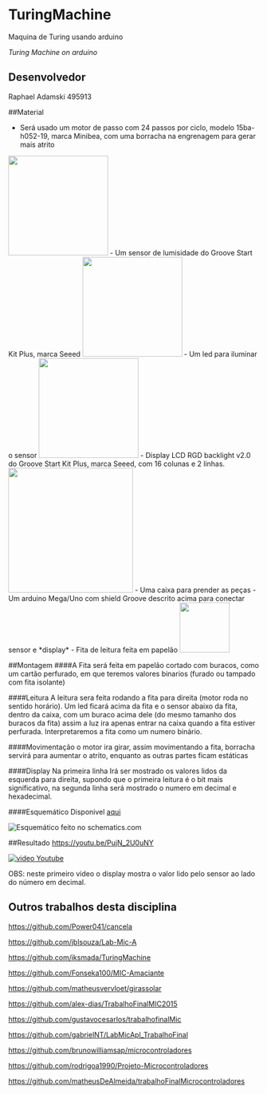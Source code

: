 # TuringMachine
Maquina de Turing usando arduino

*Turing Machine on arduino*


## Desenvolvedor
Raphael Adamski 495913

##Material
 - Será usado um motor de passo com 24 passos por ciclo, modelo 15ba-h052-19, marca Minibea, com uma borracha na engrenagem para gerar mais atrito
 
 <img src="http://i.imgur.com/42vLGos.jpg" width="200">
 - Um sensor de lumisidade do Groove Start Kit Plus, marca Seeed
 
 <img src="http://www.seeedstudio.com/wiki/images/thumb/1/1c/Twig-Light.jpg/400px-Twig-Light.jpg" width="200">
 - Um led para iluminar o sensor
 
 <img src="http://www.seeedstudio.com/wiki/images/thumb/e/e0/LED1.jpg/400px-LED1.jpg" width="200">
 - Display LCD RGD backlight v2.0 do Groove Start Kit Plus, marca Seeed, com 16 colunas e 2 linhas.

 <img src="http://www.seeedstudio.com/wiki/images/thumb/0/03/Serial_LEC_RGB_Backlight_Lcd.jpg/400px-Serial_LEC_RGB_Backlight_Lcd.jpg" width="250">
 - Uma caixa para prender as peças
 - Um arduino Mega/Uno com shield Groove descrito acima para conectar sensor e *display*
 - Fita de leitura feita em papelão
 
 <img src="http://i.imgur.com/U6ygEub.jpg?2" height="100">

##Montagem
####A Fita
  será feita em papelão cortado com buracos, como um cartão perfurado, em que teremos valores binarios (furado ou tampado com fita isolante)

####Leitura
  A leitura sera feita rodando a fita para direita (motor roda no sentido horário).
  Um led ficará acima da fita e o sensor abaixo da fita, dentro da caixa, com um buraco acima dele (do mesmo tamanho dos buracos da fita) assim a luz ira apenas entrar na caixa quando a fita estiver perfurada.
  Interpretaremos a fita como um numero binário.

####Movimentação
  o motor ira girar, assim movimentando a fita, borracha servirá para aumentar o atrito, enquanto as outras partes ficam estáticas

####Display
  Na primeira linha Irá ser mostrado os valores lidos da esquerda para direita, supondo que o primeira leitura é o bit mais significativo, na segunda linha será mostrado o numero em decimal e hexadecimal.

####Esquemático
  Disponivel [aqui](http://schematics.com/project/turingmachine-24706/)
  
  ![Esquemático feito no schematics.com](http://i.imgur.com/qZa9w4y.png?1)
  
##Resultado
https://youtu.be/PujN_2U0uNY

[![video Youtube](http://img.youtube.com/vi/PujN_2U0uNY/0.jpg)](https://youtu.be/PujN_2U0uNY)

OBS: neste primeiro video o display mostra o valor lido pelo sensor ao lado do número em decimal.

## Outros trabalhos desta disciplina

https://github.com/Power041/cancela

https://github.com/jblsouza/Lab-Mic-A

https://github.com/iksmada/TuringMachine

https://github.com/Fonseka100/MIC-Amaciante

https://github.com/matheusvervloet/girassolar

https://github.com/alex-dias/TrabalhoFinalMIC2015

https://github.com/gustavocesarlos/trabalhofinalMic

https://github.com/gabrielNT/LabMicApl_TrabalhoFinal

https://github.com/brunowilliamsap/microcontroladores

https://github.com/rodrigoa1990/Projeto-Microcontroladores

https://github.com/matheusDeAlmeida/trabalhoFinalMicrocontroladores


